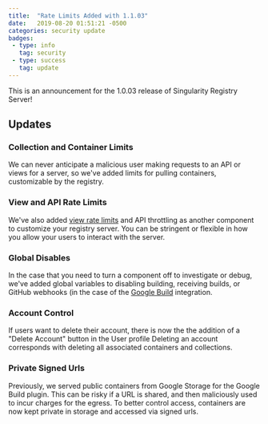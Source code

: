 ```yaml
---
title:  "Rate Limits Added with 1.1.03"
date:   2019-08-20 01:51:21 -0500
categories: security update
badges:
 - type: info
   tag: security
 - type: success
   tag: update
---
```


This is an announcement for the 1.0.03 release of Singularity Registry Server!

## Updates

### Collection and Container Limits

We can never anticipate a malicious user making requests to an API or views for a server,
so we've added limits for pulling containers, customizable by the registry.

<!--more-->

### View and API Rate Limits

We've also added [view rate limits](/sregistry/docs/install/settings#view-rate-limits)
and API throttling as another component to customize your registry server. You can be
stringent or flexible in how you allow your users to interact with the server.

### Global Disables

In the case that you need to turn a component off to investigate or debug, we've
added global variables to disabling building, receiving builds, or GitHub webhooks (in
the case of the [Google Build](/sregistry/docs/plugins/google-build) integration.

### Account Control

If users want to delete their account, there is now the the addition of a "Delete Account" button in the User profile
Deleting an account corresponds with deleting all associated containers and collections.

### Private Signed Urls

Previously, we served public containers from Google Storage for the Google Build plugin.
This can be risky if a URL is shared, and then maliciously used to incur charges for
the egress. To better control access, containers are now kept private in storage and accessed via signed urls.
